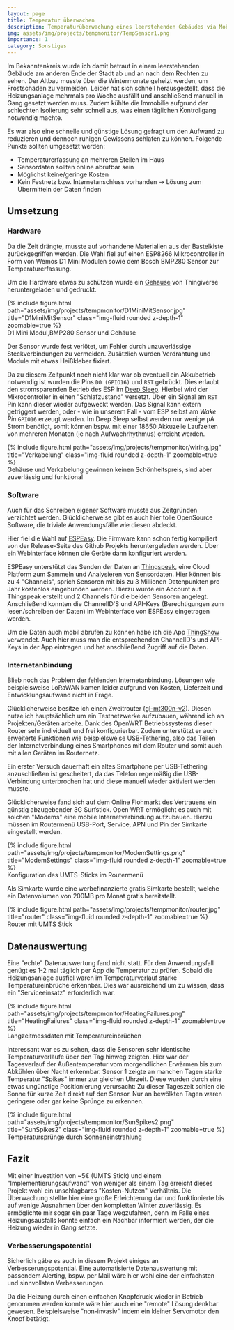 ```yaml
---
layout: page
title: Temperatur überwachen
description: Temperaturüberwachung eines leerstehenden Gebäudes via Mobilfunk
img: assets/img/projects/tempmonitor/TempSensor1.png
importance: 1
category: Sonstiges
---
```


Im Bekanntenkreis wurde ich damit betraut in einem leerstehenden Gebäude am anderen Ende der Stadt ab und an nach dem Rechten zu sehen.
Der Altbau musste über die Wintermonate geheizt werden, um Frostschäden zu vermeiden.
Leider hat sich schnell herausgestellt, dass die Heizungsanlage mehrmals pro Woche ausfällt und anschließend manuell in Gang gesetzt werden muss.
Zudem kühlte die Immobilie aufgrund der schlechten Isolierung sehr schnell aus, was einen täglichen Kontrollgang notwendig machte.

Es war also eine schnelle und günstige Lösung gefragt um den Aufwand zu reduzieren und dennoch ruhigen Gewissens schlafen zu können.
Folgende Punkte sollten umgesetzt werden:

- Temperaturerfassung an mehreren Stellen im Haus
- Sensordaten sollten online abrufbar sein
- Möglichst keine/geringe Kosten
- Kein Festnetz bzw. Internetanschluss vorhanden &rarr; Lösung zum Übermitteln der Daten finden

## Umsetzung

### Hardware

Da die Zeit drängte, musste auf vorhandene Materialien aus der Bastelkiste zurückgegriffen werden.
Die Wahl fiel auf einen ESP8266 Mikrocontroller in Form von Wemos D1 Mini Modulen sowie dem Bosch BMP280 Sensor zur Temperaturerfassung.

Um die Hardware etwas zu schützen wurde ein [Gehäuse](https://www.thingiverse.com/thing:3727934) von Thingiverse heruntergeladen und gedruckt.

<div class="row">
    <div class="col-sm mt-3 mt-md-0 text-center">
        {% include figure.html path="assets/img/projects/tempmonitor/D1MiniMitSensor.jpg" title="D1MiniMitSensor" class="img-fluid rounded z-depth-1" zoomable=true %}
    </div>
</div>
<div class="caption">
    D1 Mini Modul,BMP280 Sensor und Gehäuse
</div>

Der Sensor wurde fest verlötet, um Fehler durch unzuverlässige Steckverbindungen zu vermeiden.
Zusätzlich wurden Verdrahtung und Module mit etwas Heißkleber fixiert.

Da zu diesem Zeitpunkt noch nicht klar war ob eventuell ein Akkubetrieb notwendig ist wurden die Pins `D0 (GPIO16)` und `RST` gebrückt.
Dies erlaubt den stromsparenden Betrieb des ESP im [Deep Sleep](https://randomnerdtutorials.com/esp8266-deep-sleep-with-arduino-ide/).
Hierbei wird der Mikrocontroller in einen "Schlafzustand" versetzt. Über ein Signal am `RST` Pin kann dieser wieder aufgeweckt werden.
Das Signal kann extern getriggert werden, oder - wie in unserem Fall - vom ESP selbst am *Wake Pin* `GPIO16` erzeugt werden.
Im Deep Sleep selbst werden nur wenige µA Strom benötigt, somit können bspw. mit einer 18650 Akkuzelle Laufzeiten von mehreren Monaten (je nach Aufwachrhythmus) erreicht werden.

<div class="row">
    <div class="col-sm mt-3 mt-md-0 text-center">
        {% include figure.html path="assets/img/projects/tempmonitor/wiring.jpg" title="Verkabelung" class="img-fluid rounded z-depth-1" zoomable=true %}
    </div>
</div>
<div class="caption">
    Gehäuse und Verkabelung gewinnen keinen Schönheitspreis, sind aber zuverlässig und funktional
</div>

### Software

Auch für das Schreiben eigener Software musste aus Zeitgründen verzichtet werden.
Glücklicherweise gibt es auch hier tolle OpenSource Software, die triviale Anwendungsfälle wie diesen abdeckt.

Hier fiel die Wahl auf [ESPEasy](https://github.com/letscontrolit/ESPEasy).
Die Firmware kann schon fertig kompiliert von der Release-Seite des Github Projekts heruntergeladen werden.
Über ein Webinterface können die Geräte dann konfiguriert werden.

ESPEasy unterstützt das Senden der Daten an [Thingspeak](https://thingspeak.com/), eine Cloud Platform zum Sammeln und Analysieren von Sensordaten.
Hier können bis zu 4 "Channels", sprich Sensoren mit bis zu 3 Millionen Datenpunkten pro Jahr kostenlos eingebunden werden.
Hierzu wurde ein Account auf Thingspeak erstellt und 2 Channels für die beiden Sensoren angelegt.
Anschließend konnten die ChannelID'S und API-Keys (Berechtigungen zum lesen/schreiben der Daten) im Webinterface von ESPEasy eingetragen werden.

Um die Daten auch mobil abrufen zu können habe ich die App [ThingShow](https://play.google.com/store/apps/details?id=com.devinterestdev.thingshow&hl=de&gl=US) verwendet.
Auch hier muss man die entsprechenden ChannelID's und API-Keys in der App eintragen und hat anschließend Zugriff auf die Daten.

### Internetanbindung

Blieb noch das Problem der fehlenden Internetanbindung.
Lösungen wie beispielsweise LoRaWAN kamen leider aufgrund von Kosten, Lieferzeit und Entwicklungsaufwand nicht in Frage. 

Glücklicherweise besitze ich einen Zweitrouter ([gl-mt300n-v2](https://www.gl-inet.com/products/gl-mt300n-v2/)).
Diesen nutze ich hauptsächlich um ein Testnetzwerke aufzubauen, während ich an Projekten/Geräten arbeite.
Dank des OpenWRT Betriebssystems dieser Router sehr individuell und frei konfigurierbar.
Zudem unterstützt er auch erweiterte Funktionen wie beispielsweise USB-Tethering, also das Teilen der Internetverbindung eines Smartphones mit dem Router und somit auch mit allen Geräten im Routernetz.

Ein erster Versuch dauerhaft ein altes Smartphone per USB-Tethering anzuschließen ist gescheitert, da das Telefon regelmäßig die USB-Verbindung unterbrochen hat und diese manuell wieder aktiviert werden musste.

Glücklicherweise fand sich auf dem Online Flohmarkt des Vertrauens ein günstig abzugebender 3G Surfstick.
Open WRT ermöglicht es auch mit solchen "Modems" eine mobile Internetverbindung aufzubauen. Hierzu müssen im Routermenü USB-Port, Service, APN und Pin der Simkarte eingestellt werden.

<div class="row">
    <div class="col-sm mt-3 mt-md-0 text-center">
        {% include figure.html path="assets/img/projects/tempmonitor/ModemSettings.png" title="ModemSettings" class="img-fluid rounded z-depth-1" zoomable=true %}
    </div>
</div>
<div class="caption">
    Konfiguration des UMTS-Sticks im Routermenü
</div>

Als Simkarte wurde eine werbefinanzierte gratis Simkarte bestellt, welche ein Datenvolumen von 200MB pro Monat gratis bereitstellt.

<div class="row">
    <div class="col-sm mt-3 mt-md-0 text-center">
        {% include figure.html path="assets/img/projects/tempmonitor/router.jpg" title="router" class="img-fluid rounded z-depth-1" zoomable=true %}
    </div>
</div>
<div class="caption">
    Router mit UMTS Stick
</div>


## Datenauswertung

Eine "echte" Datenauswertung fand nicht statt. Für den Anwendungsfall genügt es 1-2 mal täglich per App die Temperatur zu prüfen.
Sobald die Heizungsanlage ausfiel waren im Temperaturverlauf starke Temperatureinbrüche erkennbar.
Dies war ausreichend um zu wissen, dass ein "Serviceeinsatz" erforderlich war.

<div class="row">
    <div class="col-sm mt-3 mt-md-0 text-center">
        {% include figure.html path="assets/img/projects/tempmonitor/HeatingFailures.png" title="HeatingFailures" class="img-fluid rounded z-depth-1" zoomable=true %}
    </div>
</div>
<div class="caption">
    Langzeitmessdaten mit Temperatureinbrüchen
</div>

Interessant war es zu sehen, dass die Sensoren sehr identische Temperaturverläufe über den Tag hinweg zeigten.
Hier war der Tagesverlauf der Außentemperatur vom morgendlichen Erwärmen bis zum Abkühlen über Nacht erkennbar.
Sensor 1 zeigte an manchen Tagen starke Temperatur "Spikes" immer zur gleichen Uhrzeit. Diese wurden durch eine etwas ungünstige Positionierung verursacht: Zu dieser Tageszeit schien die Sonne für kurze Zeit direkt auf den Sensor. Nur an bewölkten Tagen waren geringere oder gar keine Sprünge zu erkennen.


<div class="row">
    <div class="col-sm mt-3 mt-md-0 text-center">
        {% include figure.html path="assets/img/projects/tempmonitor/SunSpikes2.png" title="SunSpikes2" class="img-fluid rounded z-depth-1" zoomable=true %}
    </div>
</div>
<div class="caption">
    Temperatursprünge durch Sonneneinstrahlung
</div>


## Fazit

Mit einer Investition von ~5€ (UMTS Stick) und einem "Implementierungsaufwand" von weniger als einem Tag erreicht dieses Projekt wohl ein unschlagbares "Kosten-Nutzen" Verhältnis.
Die Überwachung stellte hier eine große Erleichterung dar und funktionierte bis auf wenige Ausnahmen über den kompletten Winter zuverlässig.
Es ermöglichte mir sogar ein paar Tage wegzufahren, denn im Falle eines Heizungsausfalls konnte einfach ein Nachbar informiert werden, der die Heizung wieder in Gang setzte.


### Verbesserungspotential

Sicherlich gäbe es auch in diesem Projekt einiges an Verbesserungspotential.
Eine automatisierte Datenauswertung mit passendem Alerting, bspw. per Mail wäre hier wohl eine der einfachsten und sinnvollsten Verbesserungen.

Da die Heizung durch einen einfachen Knopfdruck wieder in Betrieb genommen werden konnte wäre hier auch eine "remote" Lösung denkbar gewesen.
Beispielsweise "non-invasiv" indem ein kleiner Servomotor den Knopf betätigt.